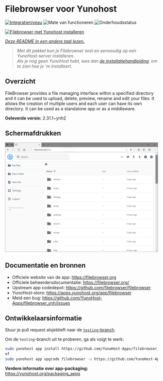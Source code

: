 <!--
NB: Deze README is automatisch gegenereerd door <https://github.com/YunoHost/apps/tree/master/tools/readme_generator>
Hij mag NIET handmatig aangepast worden.
-->

# Filebrowser voor Yunohost

[![Integratieniveau](https://dash.yunohost.org/integration/filebrowser.svg)](https://ci-apps.yunohost.org/ci/apps/filebrowser/) ![Mate van functioneren](https://ci-apps.yunohost.org/ci/badges/filebrowser.status.svg) ![Onderhoudsstatus](https://ci-apps.yunohost.org/ci/badges/filebrowser.maintain.svg)

[![Filebrowser met Yunohost installeren](https://install-app.yunohost.org/install-with-yunohost.svg)](https://install-app.yunohost.org/?app=filebrowser)

*[Deze README in een andere taal lezen.](./ALL_README.md)*

> *Met dit pakket kun je Filebrowser snel en eenvoudig op een YunoHost-server installeren.*  
> *Als je nog geen YunoHost hebt, lees dan [de installatiehandleiding](https://yunohost.org/install), om te zien hoe je 'm installeert.*

## Overzicht

FileBrowser provides a file managing interface within a specified directory and it can be used to upload, delete, preview, rename and edit your files. It allows the creation of multiple users and each user can have its own directory. It can be used as a standalone app or as a middleware.


**Geleverde versie:** 2.31.1~ynh2

## Schermafdrukken

![Schermafdrukken van Filebrowser](./doc/screenshots/screenshot.PNG)

## Documentatie en bronnen

- Officiele website van de app: <https://filebrowser.org>
- Officiele beheerdersdocumentatie: <https://filebrowser.org/>
- Upstream app codedepot: <https://github.com/filebrowser/filebrowser>
- YunoHost-store: <https://apps.yunohost.org/app/filebrowser>
- Meld een bug: <https://github.com/YunoHost-Apps/filebrowser_ynh/issues>

## Ontwikkelaarsinformatie

Stuur je pull request alsjeblieft naar de [`testing`-branch](https://github.com/YunoHost-Apps/filebrowser_ynh/tree/testing).

Om de `testing`-branch uit te proberen, ga als volgt te werk:

```bash
sudo yunohost app install https://github.com/YunoHost-Apps/filebrowser_ynh/tree/testing --debug
of
sudo yunohost app upgrade filebrowser -u https://github.com/YunoHost-Apps/filebrowser_ynh/tree/testing --debug
```

**Verdere informatie over app-packaging:** <https://yunohost.org/packaging_apps>
